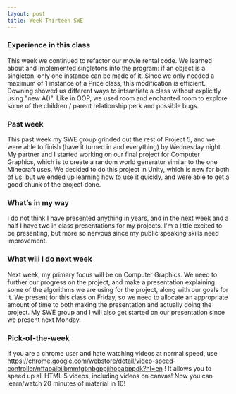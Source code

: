 ```yaml
---
layout: post
title: Week Thirteen SWE
---
```


### Experience in this class 
This week we continued to refactor our movie rental code. We learned about and implemented singletons into the program: if an object is a singleton, only one instance can be made of it. Since we only needed a maximum of 1 instance of a Price class, this modification is efficient. Downing showed us different ways to intsantiate a class without explicitly using "new A()". Like in OOP, we used room and enchanted room to explore some of the children / parent relationship perk and possible bugs.

### Past week  
This past week my SWE group grinded out the rest of Project 5, and we were able to finish (have it turned in and everything) by Wednesday night. My partner and I started working on our final project for Computer Graphics, which is to create a random world generator similar to the one Minecraft uses. We decided to do this project in Unity, which is new for both of us, but we ended up learning how to use it quickly, and were able to get a good chunk of the project done. 

### What’s in my way
I do not think I have presented anything in years, and in the next week and a half I have two in class presentations for my projects. I'm a little excited to be presenting, but more so nervous since my public speaking skills need improvement. 

### What will I do next week
Next week, my primary focus will be on Computer Graphics. We need to further our progress on the project, and make a presentation explaining some of the algorithms we are using for the project, along with our goals for it. We present for this class on Friday, so we need to allocate an appropriate amount of time to both making the presentation and actually doing the project. My SWE group and I will also get started on our presentation since we present next Monday.

### Pick-of-the-week
If you are a chrome user and hate watching videos at normal speed, use https://chrome.google.com/webstore/detail/video-speed-controller/nffaoalbilbmmfgbnbgppjihopabppdk?hl=en ! It allows you to speed up all HTML 5 videos, including videos on canvas! Now you can learn/watch 20 minutes of material in 10! 
